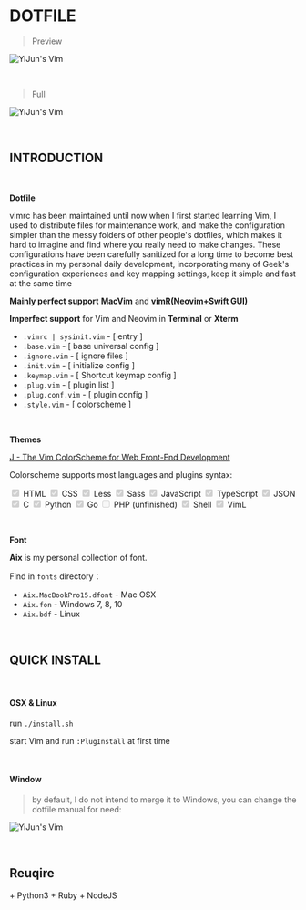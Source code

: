 # DOTFILE

> Preview

![YiJun's Vim](http://7j1zwt.com1.z0.glb.clouddn.com/%E5%B1%8F%E5%B9%95%E5%BF%AB%E7%85%A7%202017-11-05%20%E4%B8%8B%E5%8D%883.24.29.png)

<br>

> Full

![YiJun's Vim](http://7j1zwt.com1.z0.glb.clouddn.com/%E5%B1%8F%E5%B9%95%E5%BF%AB%E7%85%A7%202017-11-05%20%E4%B8%8B%E5%8D%883.21.32.png)

<br>

## INTRODUCTION

<br>

**Dotfile** 

vimrc has been maintained until now when I first started learning Vim, I used to distribute files for maintenance work, and make the configuration simpler than the messy folders of other people's dotfiles, which makes it hard to imagine and find where you really need to make changes. These configurations have been carefully sanitized for a long time to become best practices in my personal daily development, incorporating many of Geek's configuration experiences and key mapping settings, keep it simple and fast at the same time

**Mainly perfect support** [**MacVim**](https://github.com/macvim-dev/macvim) and [**vimR(Neovim+Swift GUI)**](https://github.com/qvacua/vimr)

**Imperfect support** for Vim and Neovim in **Terminal** or **Xterm**

* `.vimrc | sysinit.vim`  -  [ entry ]
* `.base.vim` - [ base universal config ] 
* `.ignore.vim` - [ ignore files ]
* `.init.vim` - [ initialize config ]
* `.keymap.vim` - [ Shortcut keymap config ]
* `.plug.vim` - [ plugin list ]
* `.plug.conf.vim` - [ plugin config ]
* `.style.vim` - [ colorscheme ]

<br>

**Themes** 

[J - The Vim ColorScheme for Web Front-End Development](https://github.com/DemonCloud/J)

Colorscheme supports most languages and plugins syntax:

<input type="checkbox" checked disabled> HTML
<input type="checkbox" checked disabled> CSS
<input type="checkbox" checked disabled> Less
<input type="checkbox" checked disabled> Sass
<input type="checkbox" checked disabled> JavaScript
<input type="checkbox" checked disabled> TypeScript
<input type="checkbox" checked disabled> JSON
<input type="checkbox" checked disabled> C
<input type="checkbox" checked disabled> Python
<input type="checkbox" checked disabled> Go
<input type="checkbox" disabled> PHP (unfinished)
<input type="checkbox" checked disabled> Shell
<input type="checkbox" checked disabled> VimL

<br>

**Font**

**Aix** is my personal collection of font.

Find in `fonts` directory：

* `Aix.MacBookPro15.dfont`             - Mac OSX
* `Aix.fon`                                         - Windows 7, 8, 10
* `Aix.bdf`                                         - Linux

<br>

## QUICK INSTALL

<br>

#### OSX & Linux

run ``./install.sh``

start Vim and run ``:PlugInstall`` at first time

<br>

#### Window 

> by default, I do not intend to merge it to Windows, you can change the dotfile manual for need:

![YiJun's Vim](http://7j1zwt.com1.z0.glb.clouddn.com/2017-06-20_081950.png)

<br>

## Reuqire

 \+ Python3
 \+ Ruby
 \+ NodeJS

<br>

